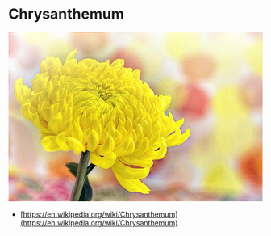 # Chrysanthemum

![chrysanthemum flower](../images/chrysanthemum.png)

- [https://en.wikipedia.org/wiki/Chrysanthemum](https://en.wikipedia.org/wiki/Chrysanthemum)